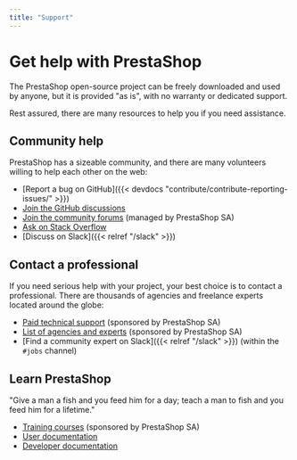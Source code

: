 ```yaml
---
title: "Support"
---
```


# Get help with PrestaShop

The PrestaShop open-source project can be freely downloaded and used by anyone, but it is provided "as is", with no warranty or dedicated support. 

Rest assured, there are many resources to help you if you need assistance.

## Community help

PrestaShop has a sizeable community, and there are many volunteers willing to help each other on the web:

* [Report a bug on GitHub]({{< devdocs "contribute/contribute-reporting-issues/" >}})
* [Join the GitHub discussions](https://github.com/PrestaShop/PrestaShop/discussions)
* [Join the community forums](https://www.prestashop.com/forums/) (managed by PrestaShop SA)
* [Ask on Stack Overflow](https://stackoverflow.com/questions/tagged/prestashop)
* [Discuss on Slack]({{< relref "/slack" >}})

## Contact a professional

If you need serious help with your project, your best choice is to contact a professional. There are thousands of agencies and freelance experts located around the globe:

* [Paid technical support](https://www.prestashop.com/support) (sponsored by PrestaShop SA)
* [List of agencies and experts](https://prestashop.com/prestashop-experts/) (sponsored by PrestaShop SA)
* [Find a community expert on Slack]({{< relref "/slack" >}}) (within the `#jobs` channel)

## Learn PrestaShop

"Give a man a fish and you feed him for a day; teach a man to fish and you feed him for a lifetime."

* [Training courses](https://www.prestashop.com/training) (sponsored by PrestaShop SA)
* [User documentation](https://docs.prestashop-project.org/)
* [Developer documentation](https://devdocs.prestashop-project.org/)
